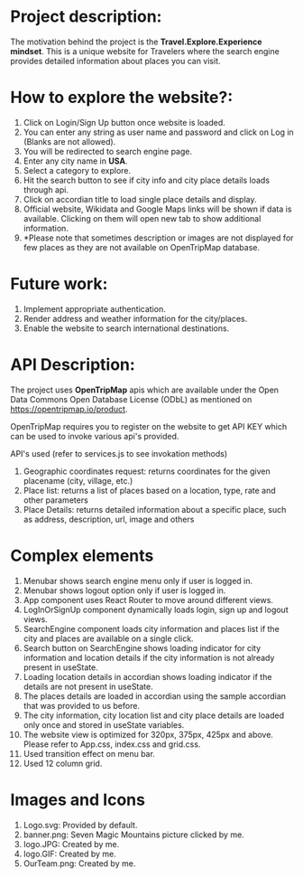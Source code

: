 # Project description:
The motivation behind the project is the **Travel.Explore.Experience mindset**.
This is a unique website for Travelers where the search engine provides detailed information about places you can visit.

# How to explore the website?:
1) Click on Login/Sign Up button once website is loaded.
2) You can enter any string as user name and password and click on Log in (Blanks are not allowed).
3) You will be redirected to search engine page.
4) Enter any city name in **USA**.
5) Select a category to explore.
6) Hit the search button to see if city info and city place details loads through api.
7) Click on accordian title to load single place details and display.
8) Official website, Wikidata and Google Maps links will be shown if data is available. Clicking on them will open new tab to show additional information.
9) *Please note that sometimes description or images are not displayed for few places as they are not available on OpenTripMap database.

# Future work:
1) Implement appropriate authentication.
2) Render address and weather information for the city/places.
3) Enable the website to search international destinations.

# API Description:
The project uses **OpenTripMap** apis which are available under the Open Data Commons Open Database License (ODbL) as mentioned on https://opentripmap.io/product.

OpenTripMap requires you to register on the website to get API KEY which can be used to invoke various api's provided.

API's used (refer to services.js to see invokation methods)
1) Geographic coordinates request: returns coordinates for the given placename (city, village, etc.)
2) Place list: returns a list of places based on a location, type, rate and other parameters
3) Place Details: returns detailed information about a specific place, such as address, description, url, image and others

# Complex elements
1) Menubar shows search engine menu only if user is logged in.
2) Menubar shows logout option only if user is logged in.
3) App component uses React Router to move around different views.
4) LogInOrSignUp component dynamically loads login, sign up and logout views.
5) SearchEngine component loads city information and places list if the city and places are available on a single click.
6) Search button on SearchEngine shows loading indicator for city information and location details if the city information is not already present in useState.
7) Loading location details in accordian shows loading indicator if the details are not present in useState.
8) The places details are loaded in accordian using the sample accordian that was provided to us before.
9) The city information, city location list and city place details are loaded only once and stored in useState variables.
10) The website view is optimized for 320px, 375px, 425px and above. Please refer to App.css, index.css and grid.css.
11) Used transition effect on menu bar.
12) Used 12 column grid.

# Images and Icons
1) Logo.svg: Provided by default.
2) banner.png: Seven Magic Mountains picture clicked by me.
3) logo.JPG: Created by me.
4) logo.GIF: Created by me.
5) OurTeam.png: Created by me.
